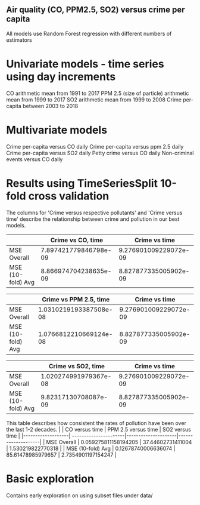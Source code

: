 ## Air quality (CO, PPM2.5, SO2) versus crime per capita 

All models use Random Forest regression with different numbers of estimators

# Univariate models - time series using day increments
CO arithmetic mean from 1991 to 2017
PPM 2.5 (size of particle) arithmetic mean from 1999 to 2017
SO2 arithmetic mean from 1999 to 2008 
Crime per-capita between 2003 to 2018

# Multivariate models 
Crime per-capita versus CO daily
Crime per-capita versus ppm 2.5 daily
Crime per-capita versus SO2 daily 
Petty crime versus CO daily
Non-criminal events versus CO daily

# Results using TimeSeriesSplit 10-fold cross validation
The columns for 'Crime versus respective pollutants' and 'Crime versus time' describe the relationship between crime and pollution in our best models. 

|                   | Crime vs CO, time     | Crime vs time         |
|-------------------|-----------------------|-----------------------|
| MSE Overall       | 7.897421779846798e-09 | 9.276901009229072e-09 |
| MSE (10-fold) Avg | 8.866974704238635e-09 | 8.827877335005902e-09 |

|                   | Crime vs PPM 2.5, time| Crime vs time         |
|-------------------|-----------------------|-----------------------|
| MSE Overall       |1.0310219193387508e-08 | 9.276901009229072e-09 |
| MSE (10-fold) Avg |1.0766812210669124e-08 | 8.827877335005902e-09 |

|                   | Crime vs SO2, time    | Crime vs time         |
|-------------------|-----------------------|-----------------------|
| MSE Overall       | 1.020274991979367e-08 | 9.276901009229072e-09 |
| MSE (10-fold) Avg | 9.82317130708087e-09  | 8.827877335005902e-09 |


This table describes how consistent the rates of pollution have been over the last 1-2 decades. 
|                   |  CO versus time       | PPM 2.5 versus time | SO2 versus time    | 
|-------------------| ----------------------|---------------------|--------------------|
| MSE Overall       |  0.059275811158194205 | 37.44602731411004   | 1.530219822770318  |
| MSE (10-fold) Avg |  0.12678740006636074  | 85.61478985979657   | 2.7354901197154247 | 

# Basic exploration 
Contains early exploration on using subset files under data/ 
